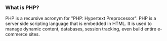 ### What is PHP?

PHP is a recursive acronym for "PHP: Hypertext Preprocessor". PHP is a server side scripting language that is embedded in HTML. It is used to manage dynamic content, databases, session tracking, even build entire e-commerce sites.

